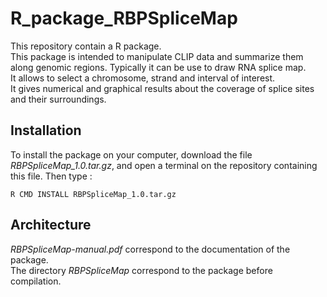 # R_package_RBPSpliceMap
This repository contain a R package.  
This package is intended to manipulate CLIP data and summarize them along genomic regions. Typically it can be use to draw RNA splice map.  
It allows to select a chromosome, strand and interval of interest.  
It gives numerical and graphical results about the coverage of splice sites and their surroundings.

## Installation
To install the package on your computer, download the file *RBPSpliceMap_1.0.tar.gz*, and open a terminal on the repository containing this file. Then type :

    R CMD INSTALL RBPSpliceMap_1.0.tar.gz

## Architecture
*RBPSpliceMap-manual.pdf* correspond to the documentation of the package.  
The directory *RBPSpliceMap* correspond to the package before compilation.
